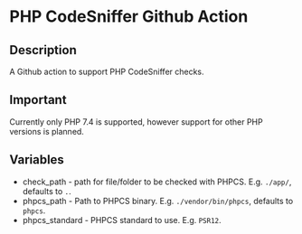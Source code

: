 # PHP CodeSniffer Github Action

## Description
A Github action to support PHP CodeSniffer checks.

## Important
Currently only PHP 7.4 is supported, however support for other PHP versions is planned.

## Variables
- check_path - path for file/folder to be checked with PHPCS. E.g. `./app/`, defaults to `.`.
- phpcs_path - Path to PHPCS binary. E.g. `./vendor/bin/phpcs`, defaults to `phpcs`.
- phpcs_standard - PHPCS standard to use. E.g. `PSR12`.
